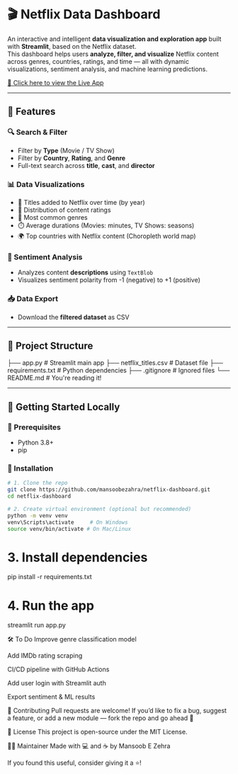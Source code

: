 # 🎬 Netflix Data Dashboard

An interactive and intelligent **data visualization and exploration app** built with **Streamlit**, based on the Netflix dataset.  
This dashboard helps users **analyze, filter, and visualize** Netflix content across genres, countries, ratings, and time — all with dynamic visualizations, sentiment analysis, and machine learning predictions.


[🚀 Click here to view the Live App]([https://YOUR-APP-URL.streamlit.app](https://netflix-dashboard-5tjgztr2vc9gx7wbgrafnk.streamlit.app/))

---

## 🌟 Features

### 🔍 Search & Filter
- Filter by **Type** (Movie / TV Show)
- Filter by **Country**, **Rating**, and **Genre**
- Full-text search across **title**, **cast**, and **director**

### 📊 Data Visualizations
- 📅 Titles added to Netflix over time (by year)
- 🔞 Distribution of content ratings
- 🍿 Most common genres
- ⏱️ Average durations (Movies: minutes, TV Shows: seasons)
- 🌍 Top countries with Netflix content (Choropleth world map)

### 💬 Sentiment Analysis
- Analyzes content **descriptions** using `TextBlob`
- Visualizes sentiment polarity from -1 (negative) to +1 (positive)
 
### 📥 Data Export
- Download the **filtered dataset** as CSV

---

## 📁 Project Structure
├── app.py # Streamlit main app
├── netflix_titles.csv # Dataset file
├── requirements.txt # Python dependencies
├── .gitignore # Ignored files
└── README.md # You're reading it!


---

## 🚀 Getting Started Locally

### 🧰 Prerequisites

- Python 3.8+
- pip

### 🔧 Installation

```bash
# 1. Clone the repo
git clone https://github.com/mansoobezahra/netflix-dashboard.git
cd netflix-dashboard

# 2. Create virtual environment (optional but recommended)
python -m venv venv
venv\Scripts\activate     # On Windows
source venv/bin/activate # On Mac/Linux
```
# 3. Install dependencies
pip install -r requirements.txt

# 4. Run the app
streamlit run app.py


🛠️ To Do
 Improve genre classification model

 Add IMDb rating scraping

 CI/CD pipeline with GitHub Actions

 Add user login with Streamlit auth

 Export sentiment & ML results

🤝 Contributing
Pull requests are welcome! If you’d like to fix a bug, suggest a feature, or add a new module — fork the repo and go ahead 🚀

📜 License
This project is open-source under the MIT License.

🙋‍♀️ Maintainer
Made with 💻 and ☕ by Mansoob E Zehra

If you found this useful, consider giving it a ⭐️!
 
